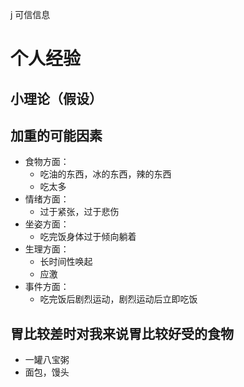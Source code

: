 j 可信信息

# 个人经验

## 小理论（假设）

## 加重的可能因素
- 食物方面：
    - 吃油的东西，冰的东西，辣的东西
    - 吃太多
- 情绪方面：
    - 过于紧张，过于悲伤
- 坐姿方面：
    - 吃完饭身体过于倾向躺着
- 生理方面：
    - 长时间性唤起
    - 应激
- 事件方面：
    - 吃完饭后剧烈运动，剧烈运动后立即吃饭

## 胃比较差时对我来说胃比较好受的食物
- 一罐八宝粥
- 面包，馒头

